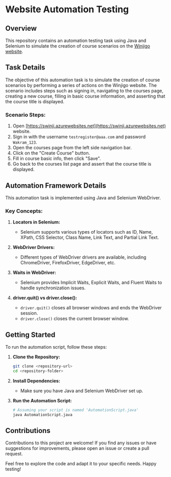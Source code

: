 # Website Automation Testing

## Overview
This repository contains an automation testing task using Java and Selenium to simulate the creation of course scenarios on the [Winjigo website](https://swinji.azurewebsites.net).

## Task Details
The objective of this automation task is to simulate the creation of course scenarios by performing a series of actions on the Winjigo website. The scenario includes steps such as signing in, navigating to the courses page, creating a new course, filling in basic course information, and asserting that the course title is displayed.

### Scenario Steps:
1. Open [https://swinji.azurewebsites.net](https://swinji.azurewebsites.net) website.
2. Sign in with the username `testregister@aaa.com` and password `Wakram_123`.
3. Open the courses page from the left side navigation bar.
4. Click on the "Create Course" button.
5. Fill in course basic info, then click "Save".
6. Go back to the courses list page and assert that the course title is displayed.

## Automation Framework Details
This automation task is implemented using Java and Selenium WebDriver.

### Key Concepts:
1. **Locators in Selenium:**
   - Selenium supports various types of locators such as ID, Name, XPath, CSS Selector, Class Name, Link Text, and Partial Link Text.

2. **WebDriver Drivers:**
   - Different types of WebDriver drivers are available, including ChromeDriver, FirefoxDriver, EdgeDriver, etc.

3. **Waits in WebDriver:**
   - Selenium provides Implicit Waits, Explicit Waits, and Fluent Waits to handle synchronization issues.

4. **driver.quit() vs driver.close():**
   - `driver.quit()` closes all browser windows and ends the WebDriver session.
   - `driver.close()` closes the current browser window.

## Getting Started
To run the automation script, follow these steps:

1. **Clone the Repository:**
    ```bash
    git clone <repository-url>
    cd <repository-folder>
    ```

2. **Install Dependencies:**
    - Make sure you have Java and Selenium WebDriver set up.

3. **Run the Automation Script:**
    ```bash
    # Assuming your script is named 'AutomationScript.java'
    java AutomationScript.java
    ```

## Contributions
Contributions to this project are welcome! If you find any issues or have suggestions for improvements, please open an issue or create a pull request.

Feel free to explore the code and adapt it to your specific needs. Happy testing!
